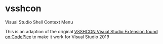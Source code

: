 # vsshcon
Visual Studio Shell Context Menu

This is an adaption of the original [VSSHCON Visual Studio Extension found on CodePlex](https://archive.codeplex.com/?p=vsshcon) to make it work for Visual Studio 2019
